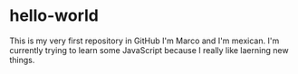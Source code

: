 # hello-world
This is my very first repository in GitHub
I'm Marco and I'm mexican. I'm currently trying to learn some JavaScript because I really like laerning new things. 
